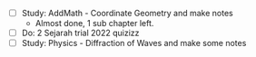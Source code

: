 - [ ] Study: AddMath - Coordinate Geometry and make notes 
	- Almost done, 1 sub chapter left.
- [ ] Do: 2 Sejarah trial 2022 quizizz
- [ ] Study: Physics - Diffraction of Waves and make some notes